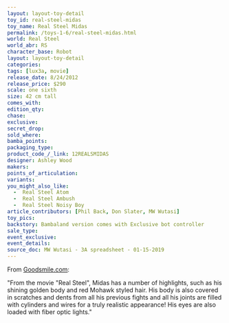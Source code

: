 ```yaml
---
layout: layout-toy-detail 
toy_id: real-steel-midas
toy_name: Real Steel Midas
permalink: /toys-1-6/real-steel-midas.html
world: Real Steel
world_abr: RS
character_base: Robot
layout: layout-toy-detail
categories: 
tags: [lux3a, movie]
release_date: 8/24/2012
release_price: $290 
scale: one sixth
size: 42 cm tall
comes_with: 
edition_qty: 
chase: 
exclusive: 
secret_drop: 
sold_where: 
bamba_points: 
packaging_type: 
product_code_/_link: 12REALSMIDAS
designer: Ashley Wood
makers: 
points_of_articulation: 
variants: 
you_might_also_like: 
  -  Real Steel Atom
  -  Real Steel Ambush
  -  Real Steel Noisy Boy
article_contributors: [Phil Back, Don Slater, MW Wutasi]
toy_pics: 
backstory: Bambaland version comes with Exclusive bot controller
sale_type: 
event_exclusive: 
event_details: 
source_doc: MW Wutasi - 3A spreadsheet - 01-15-2019
---
```

From <a href="https://www.goodsmile.info/en/product/3662/REAL+STEEL+MIDAS.html" target="_blank">Goodsmile.com</a>:

"From the movie "Real Steel", Midas has a number of highlights, such as his shining golden body and red Mohawk styled hair. His body is also covered in scratches and dents from all his previous fights and all his joints are filled with cylinders and wires for a truly realistic appearance! His eyes are also loaded with fiber optic lights."